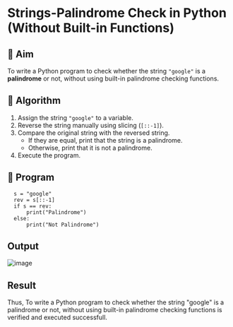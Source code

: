 # Strings-Palindrome Check in Python (Without Built-in Functions)

## 🎯 Aim
To write a Python program to check whether the string `"google"` is a **palindrome** or not, without using built-in palindrome checking functions.

## 🧠 Algorithm
1. Assign the string `"google"` to a variable.
2. Reverse the string manually using slicing (`[::-1]`).
3. Compare the original string with the reversed string.
   - If they are equal, print that the string is a palindrome.
   - Otherwise, print that it is not a palindrome.
4. Execute the program.

## 🧾 Program
      s = "google"
      rev = s[::-1]
      if s == rev:
          print("Palindrome")
      else:
          print("Not Palindrome")

## Output
![image](https://github.com/user-attachments/assets/5a9619ca-acff-4b61-84bc-7ab078b60203)

## Result
Thus, To write a Python program to check whether the string "google" is a palindrome or not, without using built-in palindrome checking functions is verified and executed successfull.

